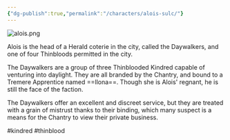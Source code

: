```yaml
---
{"dg-publish":true,"permalink":"/characters/alois-sulc/"}
---
```


![alois.png](/img/user/Images/alois.png)

Alois is the head of a Herald coterie in the city, called the Daywalkers, and one of four Thinbloods permitted in the city.

The Daywalkers are a group of three Thinblooded Kindred capable of venturing into daylight. They are all branded by the Chantry, and bound to a Tremere Apprentice named ==Ilona==. Though she is Alois' regnant, he is still the face of the faction.

The Daywalkers offer an excellent and discreet service, but they are treated with a grain of mistrust thanks to their binding, which many suspect is a means for the Chantry to view their private business.

#kindred #thinblood
